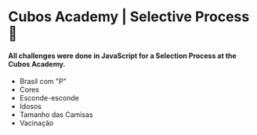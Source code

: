 # Cubos Academy | Selective Process :rocket:
#### All challenges were done in JavaScript for a Selection Process at the Cubos Academy. ​​

- Brasil com "P"
- Cores
- Esconde-esconde
- Idosos
- Tamanho das Camisas
- Vacinação
